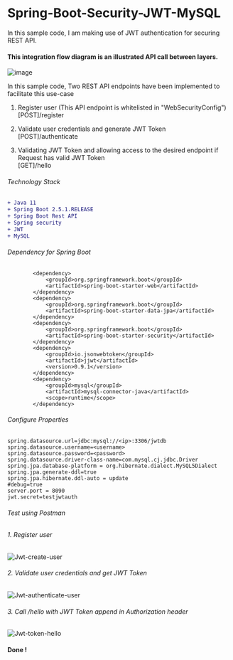 # Spring-Boot-Security-JWT-MySQL

In this sample code, I am making use of JWT authentication for securing REST API.<br />

#### This integration flow diagram is an illustrated API call between layers.

![image](https://user-images.githubusercontent.com/67745525/147435733-fa0afdb4-56c7-4f20-9af5-b559f1dc298a.png)

In this sample code, Two REST API endpoints have been implemented to facilitate this use-case<br />

1. Register user (This API endpoint is whitelisted in "WebSecurityConfig")<br />
[POST]/register

2. Validate user credentials and generate JWT Token<br />
[POST]/authenticate

3. Validating JWT Token and allowing access to the desired endpoint if Request has valid JWT Token<br />
[GET]/hello

###### Technology Stack
```diff
+ Java 11
+ Spring Boot 2.5.1.RELEASE
+ Spring Boot Rest API
+ Spring security
+ JWT
+ MySQL
```
###### Dependency for Spring Boot 
```
		<dependency>
			<groupId>org.springframework.boot</groupId>
			<artifactId>spring-boot-starter-web</artifactId>
		</dependency>
		<dependency>
			<groupId>org.springframework.boot</groupId>
			<artifactId>spring-boot-starter-data-jpa</artifactId>
		</dependency>
		<dependency>
			<groupId>org.springframework.boot</groupId>
			<artifactId>spring-boot-starter-security</artifactId>
		</dependency>
		<dependency>
			<groupId>io.jsonwebtoken</groupId>
			<artifactId>jjwt</artifactId>
			<version>0.9.1</version>
		</dependency>
		<dependency>
			<groupId>mysql</groupId>
			<artifactId>mysql-connector-java</artifactId>
			<scope>runtime</scope>
		</dependency>
```
###### Configure Properties
```
spring.datasource.url=jdbc:mysql://<ip>:3306/jwtdb
spring.datasource.username=<username>
spring.datasource.password=<password>
spring.datasource.driver-class-name=com.mysql.cj.jdbc.Driver
spring.jpa.database-platform = org.hibernate.dialect.MySQL5Dialect
spring.jpa.generate-ddl=true
spring.jpa.hibernate.ddl-auto = update
#debug=true
server.port = 8090
jwt.secret=testjwtauth
```
###### Test using Postman
###### 1. Register user

![Jwt-create-user](https://user-images.githubusercontent.com/67745525/147435197-5a6fe7d3-636d-41b8-b97c-6eabfdee3524.png)

###### 2. Validate user credentials and get JWT Token<br />

![Jwt-authenticate-user](https://user-images.githubusercontent.com/67745525/147435241-e5462e46-ad0d-4474-af10-e0f547423b6e.png)

###### 3. Call /hello with JWT Token append in Authorization header<br />

![Jwt-token-hello](https://user-images.githubusercontent.com/67745525/147435332-734bb204-c298-4ef9-8ec9-f09fb5475891.png)

#### Done !


